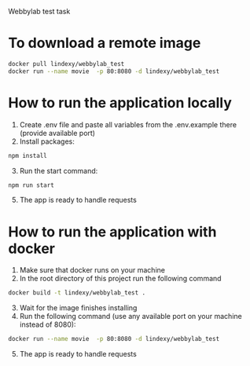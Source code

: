 Webbylab test task

# To download a remote image

```bash
docker pull lindexy/webbylab_test
docker run --name movie  -p 80:8080 -d lindexy/webbylab_test
```

# How to run the application locally

1. Create .env file and paste all variables from the .env.example there (provide available port)
2. Install packages:

```bash
npm install
```

3. Run the start command:

```bash
npm run start
```

5. The app is ready to handle requests

# How to run the application with docker

1. Make sure that docker runs on your machine
2. In the root directory of this project run the following command

```bash
docker build -t lindexy/webbylab_test .
```

3. Wait for the image finishes installing
4. Run the following command (use any available port on your machine instead of 8080):

```bash
docker run --name movie  -p 80:8080 -d lindexy/webbylab_test
```

5. The app is ready to handle requests
